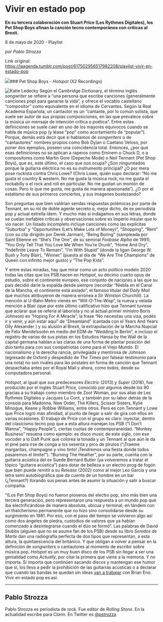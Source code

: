 # Vivir en estado pop

**En su tercera colaboración con Stuart Price (Les Rythmes Digitales), los Pet Shop Boys afinan la canción tecno contemporánea con críticas al Brexit.**

8 de mayo de 2020 - Playlist

_por Pablo Strozza_

Link original: https://laagenda.tumblr.com/post/617502956517982208/playlist-vivir-en-estado-pop

![](https://64.media.tumblr.com/a5b135dc2c0775d351d4e669bb6ca163/3c05f9bf192873c1-43/s500x750/9f9dc8bf05d3f089bdafeaf1c37119bd29d0cb07.jpg)### Pet Shop Boys - *Hotspot* (X2 Recordings)

![Katie Ledecky](https://64.media.tumblr.com/5fdf0d1a2d71e2e0ff7ca0fcd501b225/3c05f9bf192873c1-3b/s400x600/210eaa778c12b840007efa3a880585d74322bebc.jpg)
Según el Cambridge Dictionary, el término inglés *songwriter* se refiere a “una persona que escribe canciones (generalmente canciones pop) para ganarse la vida”, y ofrece el vocablo castellano “compositor” como equivalente en el idioma de Cervantes. Según la Real Academia Española, un cantautor es un “cantante, por lo común solista, que suele ser autor de sus propias composiciones, en las que prevalece sobre la música un mensaje de intención crítica o poética”. Entre estas definiciones se suele caer en uno de los mayores equívocos cuando se habla de música pop (y léase “pop” como acortamiento de “popular”). Porque, demás está decir que si hablamos de *songwriters* o de “cantautores” nombres propios como Bob Dylan o Caetano Veloso, por poner dos ejemplos, poseen una coincidencia total. Entonces, ¿por qué esas definiciones no se aplican a raperos como Eminem o Chuck D, o a compositores como Martin Gore (Depeche Mode) o Neil Tennant (Pet Shop Boys), que es, este último, el caso que nos ocupa? ¿Son ninguneados porque la guitarra eléctrica no es su instrumento principal? ¿O por mera pose rockista contra Chris Lowe? (Chris Lowe, quién supo declarar: “No me gusta el country & western. No me gusta la música rock, no me gusta el rockabilly o el rock and roll en particular. No me gustan un montón de cosas. Pero lo que me gusta, me gusta de manera apasionada”). ¿O por el estatismo de sus primeros conciertos, y sus imágenes bostezando?

Son preguntas que bien valdrían sendas respuestas polémicas por parte de Tennant, en su rol de doble agente secreto o, mejor dicho, de ex periodista pop y actual estrella ídem. Y mucho más si indagamos en sus letras, donde se cuelan inefables críticas y observaciones sobre ex Imperio insular que lo vio nacer. Un listado incompleto incluye canciones como las explícitas “Suburbia” y “Opportunities (Let’s Make Lots of Money)”, “Shopping”, “Rent” (con su clip dirigido por Derek Jarman), “Being Boring” (sampleada por Saint Etienne en “She’s The One”, de su seminal *Foxbase Alpha* de 1991), “You Only Tell That You Love Me When You’re Drunk”, “Home And Dry”, “Indefinite Leave To Remain”, “I’m With Stupid” (donde la ligan George W. Bush y Tony Blair), “Winner” (puesta al día de “We Are The Champions” de Queen con infinito mejor gusto) y “The Pop Kids”. 

Y entre estas miradas, hay que mirar como un acto político modelo 2020 todas las citas que los PSB hacen en *Hotspot*, su décimo cuarto opus de estudio, sobre el continente europeo, ese conjunto de naciones a las que su país decidió darle la espalda desde siempre (recordar “Niebla en el Canal de la Mancha, el continente está aislado”, el famoso titular del *Daily Mail* que muchos atribuyeron de manera errónea a Sir Winston Churchill). La mención al U-Bahn Metro vienés en “Will-O-The-Wisp”, la nueva y velada mención a Blair (que por este último calificativo hizo que Tennant tuviese que aclarar que se refería al laborista y no al actual primer ministro Boris Johnson) en “Hoping For A Miracle”, la frase “No necesitas una visa, podés ir y venir, y aún estar aquí” de “Dreamland” (cantada con el Years And Years Olly Alexander ) y su alusión al Brexit, la extrapolación de la Marcha Nupcial de Felix Mendelssohn en medio del EDM de “Wedding In Berlin”, e incluso el registro de varias de sus pistas en los Estudios Hansa by the Wall de la capital germana hablan a las claras de una forma de plantar posición del dúo tanto para con sus compatriotas como para el Viejo Mundo. El nacionalismo y la derecha rancia, privilegiada y mentirosa de Johnson (egresado de Oxford y despedido de *The Times* por falsear testimonio para una nota) no son rivales para las postales en forma de canción que Tennant despachaba antes por el Royal Mail y ahora, como todos, desde su computadora personal.

*Hotspot*, al igual que sus predecesores *Electric* (2013) y *Super* (2016), fue producido por el inglés Stuart Price, conocido por algunos desde los 90 gracias a su trabajo como miembro de Zoot Woman, por sus alias de Les Rythmes Digitales y Jacques Lu Cont, y también por su labor detrás de la consola para Madonna, New Order, The Killers, Scissor Sisters, Kylie Minogue, Keane y Robbie Williams, entre otros. Pero es con Tennant y Lowe que Price logró más afinidad, al punto de llegar a salir de gira con ellos en varias ocasiones. El trabajo de Price con el grupo es claro: inyectar, dentro del clasicismo tecno pop que a esta altura manejan los PSB (“I Don’t Wanna”, “Happy People”), ciertas cuotas de contemporaneidad. “Monkey Business” resuena como ejemplo: es disco music de este siglo, con ese vocoder a lo Daft Punk que colorea la tonada y un Tennant al que aún le da el piné para irse de conga a los sesenta y pico de pirulos (“¡Traeme margaritas, champagne y vino tinto! ¡Tendremos una fiesta donde todos pasaremos el límite!”). “Burning The Heather”, por su parte, cuenta con la guitarra acústica del ex Suede Bernard Butler (ya volveremos a tratar el tópico “guitarra acústica”) para dotar de belleza a un electro prog de fogón que bien puede remitir a su *Release* (2002) como al mejor Leo García y una letra semi autobiográfica que da cuenta de un hombre en un bar (¿Tennant?) llorando sus penas antes de asumir la situación y salir a buscar compañía. 

“(Los Pet Shop Boys) no fueron pioneros del electro pop, sino más bien una tercera generación, pero representaron una respuesta a un mundo pop que iba electrificándose de manera absoluta, ubicua y terminal, en tándem con un thatcherismo permanente que no hizo sino consolidarse desde su surgimiento en 1981. Por eso, con el paso del tiempo se volvieron algo así como dos ángeles de piedra, custodios de valores que ya habían comenzado a desintegrarse cuando el dúo se formó”. Las palabras de David Stubbs (alguien que no se asume fan de los PSB) desde su libro *Sonidos de Marte* dan una radiografía perfecta de dos tipos que representan, a esta altura, la quintaescencia del británico. Y que obligan a volver a pensar en la definición de *songwriters* o cantautores al momento de escribir sobre música pop. *Hotspot* es un muy buen disco de los PSB sin llegar a ser una genialidad como *Actually*, por citar la primera que viene a la memoria. Y no importa. Sí importa que continúen sacando discos y mantengan ese humor que sí, los lleva a pedir la prohibición de las guitarras acústicas o a declarar que cuando las bandas se quedan sin ideas [van a trabajar](https://www.theguardian.com/music/2020/jan/24/pet-shop-boys-the-acoustic-guitar-should-be-banned) con Brian Eno. Vivir en estado pop es así. 


  




---

Pablo Strozza
-------------

 Pablo Strozza es periodista de rock. Fue editor de *Rolling Stone*. En la actualidad escribe para *Clarín*. En Twitter es [@pstrozza](https://twitter.com/pstrozza) 

